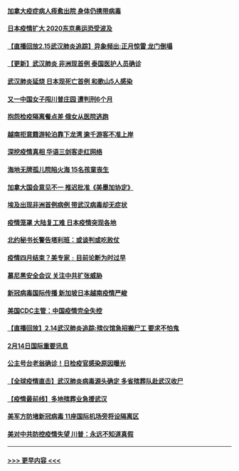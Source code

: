 #### [加拿大疫症病人痊愈出院 身体仍携带病毒](../pages/prog202/a102778061.md?t=02160255) 
#### [日本疫情扩大 2020东京奥运恐受波及](../pages/prog202/a102778049.md?t=02160255) 
#### [【直播回放2.15武汉肺炎追踪】异象频出:正月惊雷 龙门倒塌](../pages/prog202/a102777974.md?t=02160255) 
#### [【更新】武汉肺炎 非洲现首例 泰国医护人员确诊](../pages/prog202/a102770740.md?t=02160255) 
#### [武汉肺炎延烧 日本现死亡首例 和歌山5人感染](../pages/prog202/a102777815.md?t=02160255) 
#### [又一中国女子闯川普庄园 遭判刑6个月](../pages/prog202/a102777673.md?t=02160255) 
#### [抱怨检疫隔离餐点差 俄女从医院逃跑](../pages/prog202/a102777667.md?t=02160255) 
#### [越南拒意籍游轮泊靠下龙湾 逾千游客不准上岸](../pages/prog202/a102777646.md?t=02160255) 
#### [深挖疫情真相 华语三剑客走红网络](../pages/prog202/a102777624.md?t=02160255) 
#### [海地无牌孤儿院陷火海 15名孩童丧生](../pages/prog202/a102777620.md?t=02160255) 
#### [加拿大国会意见不一 推迟批准《美墨加协定》](../pages/prog202/a102777575.md?t=02160255) 
#### [埃及出现非洲首例病例 带武汉病毒却无症状](../pages/prog202/a102777559.md?t=02160255) 
#### [疫情笼罩 大陆复工难 日本疫情突现各地](../pages/prog202/a102777455.md?t=02160255) 
#### [北约秘书长警告塔利班：或谈判或吃败仗](../pages/prog202/a102777442.md?t=02160255) 
#### [疫情四月结束？美专家﹕目前论断为时过早](../pages/prog202/a102777248.md?t=02160255) 
#### [慕尼黑安全会议 关注中共扩张威胁](../pages/prog202/a102777254.md?t=02160255) 
#### [新冠病毒国际传播 新加坡日本越南疫情严峻](../pages/prog202/a102777245.md?t=02160255) 
#### [美国CDC主管：中国疫情完全失控](../pages/prog202/a102777236.md?t=02160255) 
#### [【直播回放】2.14武汉肺炎追踪:殡仪馆急招搬尸工 要求不怕鬼](../pages/prog202/a102777141.md?t=02160255) 
#### [2月14日国际重要讯息](../pages/prog202/a102777073.md?t=02160255) 
#### [公主号台老翁确诊！日检疫官感染原因曝光](../pages/prog202/a102777075.md?t=02160255) 
#### [【全球疫情直击】武汉肺炎病毒源头确定 多省殡葬队赴武汉收尸](../pages/prog202/a102777026.md?t=02160255) 
#### [【疫情最前线】多地殡葬业急援武汉](../pages/prog202/a102776986.md?t=02160255) 
#### [美军方防堵新冠病毒 11座国际机场旁将设隔离区](../pages/prog202/a102776870.md?t=02160255) 
#### [美对中共防控疫情失望 川普：永远不知道真假](../pages/prog202/a102776836.md?t=02160255) 

----
#### [ >>> 更早内容 <<< ](../indexes/prog202-earlier.md)
